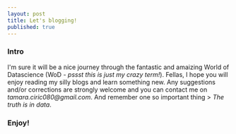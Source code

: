 ```yaml
---
layout: post
title: Let's blogging!
published: true
---
```


### Intro

I'm sure it will be a nice journey through the fantastic and amaizing World of Datascience (WoD - _pssst this is just my crazy term!_).
Fellas, I hope you will enjoy reading my silly blogs and learn something new. Any suggestions and/or corrections are strongly welcome and you can contact me on _tamara.ciric080@gmail.com_.
And remember one so important thing > _The truth is in data_.

### Enjoy!
